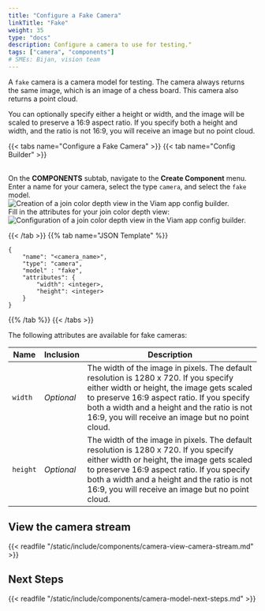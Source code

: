 ```yaml
---
title: "Configure a Fake Camera"
linkTitle: "Fake"
weight: 35
type: "docs"
description: Configure a camera to use for testing."
tags: ["camera", "components"]
# SMEs: Bijan, vision team
---
```


A `fake` camera is a camera model for testing.
The camera always returns the same image, which is an image of a chess board.
This camera also returns a point cloud.

You can optionally specify either a height or width, and the image will be scaled to preserve a 16:9 aspect ratio.
If you specify both a height and width, and the ratio is not 16:9, you will receive an image but no point cloud.

{{< tabs name="Configure a Fake Camera" >}}
{{< tab name="Config Builder" >}}

<br>
On the <b>COMPONENTS</b> subtab, navigate to the <b>Create Component</b> menu.
Enter a name for your camera, select the type <code>camera</code>, and select the <code>fake</code> model.
<br>
<img src="../img/create-fake.png" alt="Creation of a join color depth view in the Viam app config builder." style="max-width:600px" />
<br>
Fill in the attributes for your join color depth view:
<br>
<img src="../img/configure-fake.png" alt="Configuration of a join color depth view in the Viam app config builder." />
<br>

{{< /tab >}}
{{% tab name="JSON Template" %}}

```json-viam {class="line-numbers linkable-line-numbers"}
{
    "name": "<camera_name>",
    "type": "camera",
    "model" : "fake",
    "attributes": {
        "width": <integer>,
        "height": <integer>
    }
}
```

{{% /tab %}}
{{< /tabs >}}

The following attributes are available for fake cameras:

| Name | Inclusion | Description |
| ---- | --------- | ----------- |
| `width` | *Optional* | The width of the image in pixels. The default resolution is 1280 x 720. If you specify either width or height, the image gets scaled to preserve 16:9 aspect ratio. If you specify both a width and a height and the ratio is not 16:9, you will receive an image but no point cloud. |
| `height` | *Optional* | The width of the image in pixels. The default resolution is 1280 x 720. If you specify either width or height, the image gets scaled to preserve 16:9 aspect ratio. If you specify both a width and a height and the ratio is not 16:9, you will receive an image but no point cloud. |

## View the camera stream

{{< readfile "/static/include/components/camera-view-camera-stream.md" >}}

## Next Steps

{{< readfile "/static/include/components/camera-model-next-steps.md" >}}
